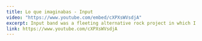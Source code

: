 ```yaml
---
title: Lo que imaginabas - Input
video: "https://www.youtube.com/embed/cXPXsWVsdjA"
excerpt: Input band was a fleeting alternative rock project in which I participated in mid 2019. It was a short but substantial band, and I'm proud of everything we did together. [Jorge Suarez](https://www.youtube.com/@GeorgeSuarez66) and Jonathan Quevedo were the songwriters and minds behind the music. I participated mainly as intrumentalist and composing various bass lines. **Other song snippets are available on [the project's instagram page](https://www.instagram.com/input_band/)**.
link: https://www.youtube.com/cXPXsWVsdjA
---
```

